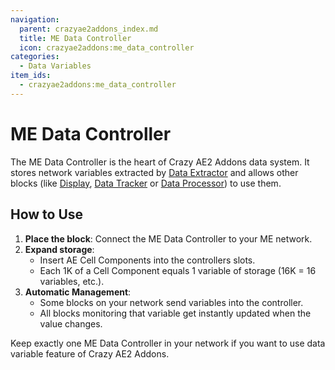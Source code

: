 ```yaml
---
navigation:
  parent: crazyae2addons_index.md
  title: ME Data Controller
  icon: crazyae2addons:me_data_controller
categories:
  - Data Variables
item_ids:
  - crazyae2addons:me_data_controller
---
```


# ME Data Controller

<BlockImage id="crazyae2addons:me_data_controller" scale="4"></BlockImage>

The ME Data Controller is the heart of Crazy AE2 Addons data system. It stores network variables extracted by [Data Extractor](data_extractor.md) and allows other blocks (like [Display](display.md), [Data Tracker](data_tracker.md) or [Data Processor](data_processor.md)) to use them.

## How to Use

1. **Place the block**: Connect the ME Data Controller to your ME network.
2. **Expand storage**:
    - Insert AE Cell Components into the controllers slots.
    - Each 1K of a Cell Component equals 1 variable of storage (16K = 16 variables, etc.).
3. **Automatic Management**:
    - Some blocks on your network send variables into the controller.
    - All blocks monitoring that variable get instantly updated when the value changes.

Keep exactly one ME Data Controller in your network if you want to use data variable feature of Crazy AE2 Addons.